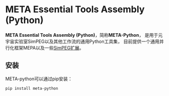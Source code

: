 META Essential Tools Assembly (Python)
===========================

**META Essential Tools Assembly (Python)**，简称**META-Python**，
是用于元宇宙实验室SimPEG以及其他工作流的通用Python工具集，
目前提供一个通用并行化框架MEPA以及一些[SimPEG扩展](META/scab/readme.zh_CN.md)。

安装
------------
META-python可以通过pip安装：

    pip install meta-python
